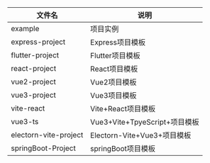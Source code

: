 | 文件名          | 说明            |
| --------------- | --------------- |
| example         | 项目实例        |
| express-project | Express项目模板 |
| flutter-project | Flutter项目模板 |
| react-project   | React项目模板   |
| vue2-project     | Vue2项目模板     |
| vue3-project     | Vue3项目模板     |
| vite-react | Vite+React项目模板 |
| vue3-ts | Vue3+Vite+TpyeScript+项目模板 |
| electorn-vite-project | Electorn-Vite+Vue3+项目模板 |
| springBoot-Project | springBoot项目模板 |
